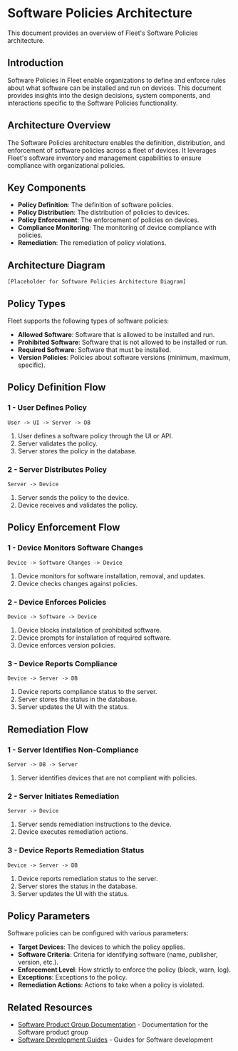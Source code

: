 # Software Policies Architecture

This document provides an overview of Fleet's Software Policies architecture.

## Introduction

Software Policies in Fleet enable organizations to define and enforce rules about what software can be installed and run on devices. This document provides insights into the design decisions, system components, and interactions specific to the Software Policies functionality.

## Architecture Overview

The Software Policies architecture enables the definition, distribution, and enforcement of software policies across a fleet of devices. It leverages Fleet's software inventory and management capabilities to ensure compliance with organizational policies.

## Key Components

- **Policy Definition**: The definition of software policies.
- **Policy Distribution**: The distribution of policies to devices.
- **Policy Enforcement**: The enforcement of policies on devices.
- **Compliance Monitoring**: The monitoring of device compliance with policies.
- **Remediation**: The remediation of policy violations.

## Architecture Diagram

```
[Placeholder for Software Policies Architecture Diagram]
```

## Policy Types

Fleet supports the following types of software policies:

- **Allowed Software**: Software that is allowed to be installed and run.
- **Prohibited Software**: Software that is not allowed to be installed or run.
- **Required Software**: Software that must be installed.
- **Version Policies**: Policies about software versions (minimum, maximum, specific).

## Policy Definition Flow

### 1 - User Defines Policy

```
User -> UI -> Server -> DB
```

1. User defines a software policy through the UI or API.
2. Server validates the policy.
3. Server stores the policy in the database.

### 2 - Server Distributes Policy

```
Server -> Device
```

1. Server sends the policy to the device.
2. Device receives and validates the policy.

## Policy Enforcement Flow

### 1 - Device Monitors Software Changes

```
Device -> Software Changes -> Device
```

1. Device monitors for software installation, removal, and updates.
2. Device checks changes against policies.

### 2 - Device Enforces Policies

```
Device -> Software -> Device
```

1. Device blocks installation of prohibited software.
2. Device prompts for installation of required software.
3. Device enforces version policies.

### 3 - Device Reports Compliance

```
Device -> Server -> DB
```

1. Device reports compliance status to the server.
2. Server stores the status in the database.
3. Server updates the UI with the status.

## Remediation Flow

### 1 - Server Identifies Non-Compliance

```
Server -> DB -> Server
```

1. Server identifies devices that are not compliant with policies.

### 2 - Server Initiates Remediation

```
Server -> Device
```

1. Server sends remediation instructions to the device.
2. Device executes remediation actions.

### 3 - Device Reports Remediation Status

```
Device -> Server -> DB
```

1. Device reports remediation status to the server.
2. Server stores the status in the database.
3. Server updates the UI with the status.

## Policy Parameters

Software policies can be configured with various parameters:

- **Target Devices**: The devices to which the policy applies.
- **Software Criteria**: Criteria for identifying software (name, publisher, version, etc.).
- **Enforcement Level**: How strictly to enforce the policy (block, warn, log).
- **Exceptions**: Exceptions to the policy.
- **Remediation Actions**: Actions to take when a policy is violated.

## Related Resources

- [Software Product Group Documentation](../../product-groups/software/) - Documentation for the Software product group
- [Software Development Guides](../../guides/software/) - Guides for Software development